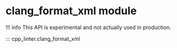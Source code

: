 # clang_format_xml module

!!! info
    This API is experimental and not actually used in production.

::: cpp_linter.clang_format_xml

